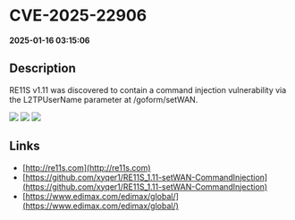 # CVE-2025-22906

**2025-01-16 03:15:06**

## Description
RE11S v1.11 was discovered to contain a command injection vulnerability via the L2TPUserName parameter at /goform/setWAN.

![](https://img.shields.io/static/v1?label=Score&message=9.8&color=red)
![](https://img.shields.io/static/v1?label=Severity&message=CRITICAL&color=red)
![](https://img.shields.io/static/v1?label=CWE&message=RCE&color=green)

## Links
- [http://re11s.com](http://re11s.com)
- [https://github.com/xyqer1/RE11S_1.11-setWAN-CommandInjection](https://github.com/xyqer1/RE11S_1.11-setWAN-CommandInjection)
- [https://www.edimax.com/edimax/global/](https://www.edimax.com/edimax/global/)
